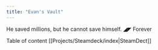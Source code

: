 ```yaml
---
title: "Evan's Vault"
---
```

He saved millions, but he cannot save himself. ◢◤ Forever

Table of content
[[Projects/Steamdeck/index|SteamDect]]